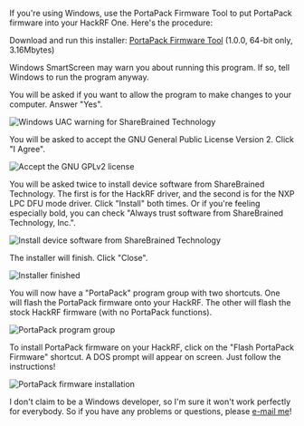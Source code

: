 If you're using Windows, use the PortaPack Firmware Tool to put PortaPack firmware into your HackRF One. Here's the procedure:

Download and run this installer: [PortaPack Firmware Tool](http://www.sharebrained.com/downloads/portapack/windows/PortaPack%20Firmware%20Tool-1.0.0.exe) (1.0.0, 64-bit only, 3.16Mbytes)

Windows SmartScreen may warn you about running this program. If so, tell Windows to run the program anyway.

You will be asked if you want to allow the program to make changes to your computer. Answer "Yes".

![Windows UAC warning for ShareBrained Technology](https://raw.github.com/sharebrained/portapack-hackrf/master/doc/images/wiki/windows/uac_installer_sharebrained_win81.png)

You will be asked to accept the GNU General Public License Version 2. Click "I Agree".

![Accept the GNU GPLv2 license](https://raw.github.com/sharebrained/portapack-hackrf/master/doc/images/wiki/windows/gpl_v2_accept_win81.png)

You will be asked twice to install device software from ShareBrained Technology. The first is for the HackRF driver, and the second is for the NXP LPC DFU mode driver. Click "Install" both times. Or if you're feeling especially bold, you can check "Always trust software from ShareBrained Technology, Inc.".

![Install device software from ShareBrained Technology](https://raw.github.com/sharebrained/portapack-hackrf/master/doc/images/wiki/windows/install_device_firmware_sharebrained_win81.png)

The installer will finish. Click "Close".

![Installer finished](https://raw.github.com/sharebrained/portapack-hackrf/master/doc/images/wiki/windows/installer_finished_win81.png)

You will now have a "PortaPack" program group with two shortcuts. One will flash the PortaPack firmware onto your HackRF. The other will flash the stock HackRF firmware (with no PortaPack functions).

![PortaPack program group](https://raw.github.com/sharebrained/portapack-hackrf/master/doc/images/wiki/windows/program_group_win81.png)

To install PortaPack firmware on your HackRF, click on the "Flash PortaPack Firmware" shortcut. A DOS prompt will appear on screen. Just follow the instructions!

![PortaPack firmware installation](https://raw.github.com/sharebrained/portapack-hackrf/master/doc/images/wiki/windows/portapack_firmware_install_cmd_win81.png)

I don't claim to be a Windows developer, so I'm sure it won't work perfectly for everybody. So if you have any problems or questions, please <a href="mailto:support@sharebrained.com">e-mail me</a>!